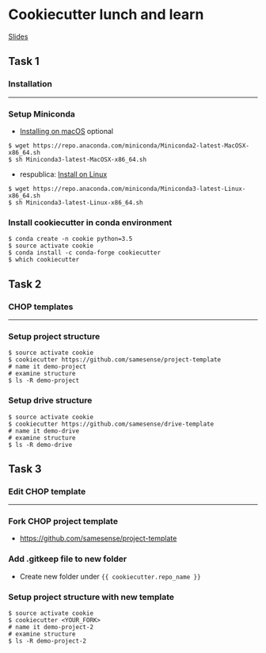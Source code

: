 # Cookiecutter lunch and learn

[Slides](../slides/ll/ll.md)

## Task 1
### Installation
---

### Setup Miniconda
* [Installing on macOS](https://conda.io/projects/conda/en/latest/user-guide/install/macos.html) optional
```
$ wget https://repo.anaconda.com/miniconda/Miniconda2-latest-MacOSX-x86_64.sh
$ sh Miniconda3-latest-MacOSX-x86_64.sh
```

* respublica: [Install on Linux](https://conda.io/projects/conda/en/latest/user-guide/install/linux.html)
```
$ wget https://repo.anaconda.com/miniconda/Miniconda3-latest-Linux-x86_64.sh
$ sh Miniconda3-latest-Linux-x86_64.sh
```

### Install cookiecutter in conda environment
```
$ conda create -n cookie python=3.5
$ source activate cookie
$ conda install -c conda-forge cookiecutter
$ which cookiecutter
```

## Task 2
### CHOP templates
---

### Setup project structure
```
$ source activate cookie
$ cookiecutter https://github.com/samesense/project-template
# name it demo-project
# examine structure
$ ls -R demo-project
```

### Setup drive structure
```
$ source activate cookie
$ cookiecutter https://github.com/samesense/drive-template
# name it demo-drive
# examine structure
$ ls -R demo-drive
```

## Task 3
### Edit CHOP template
---

### Fork CHOP project template
* https://github.com/samesense/project-template

### Add .gitkeep file to new folder
* Create new folder under `{{ cookiecutter.repo_name }}`

### Setup project structure with new template
```
$ source activate cookie
$ cookiecutter <YOUR_FORK>
# name it demo-project-2
# examine structure
$ ls -R demo-project-2
```

